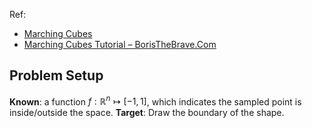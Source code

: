 Ref: 
* [Marching Cubes](https://www.cs.carleton.edu/cs_comps/0405/shape/marching_cubes.html)
* [Marching Cubes Tutorial – BorisTheBrave.Com](https://www.boristhebrave.com/2018/04/15/marching-cubes-tutorial/)
## Problem Setup
**Known**: a function $f: \mathbb{R}^n\mapsto [-1, 1]$, which indicates the sampled point is inside/outside the space.
**Target**: Draw the boundary of the shape.
